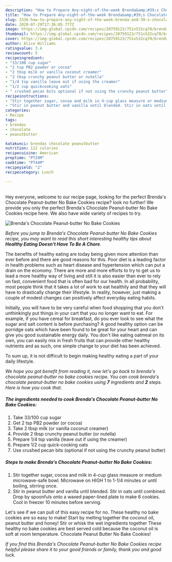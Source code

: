 ```yaml
---
description: "How to Prepare Any-night-of-the-week Brenda&amp;#39;s Chocolate Peanut-butter No Bake Cookies"
title: "How to Prepare Any-night-of-the-week Brenda&amp;#39;s Chocolate Peanut-butter No Bake Cookies"
slug: 3336-how-to-prepare-any-night-of-the-week-brenda-and-39-s-chocolate-peanut-butter-no-bake-cookies
date: 2020-07-29T17:36:05.777Z
image: https://img-global.cpcdn.com/recipes/20759123/751x532cq70/brendas-chocolate-peanut-butter-no-bake-cookies-recipe-main-photo.jpg
thumbnail: https://img-global.cpcdn.com/recipes/20759123/751x532cq70/brendas-chocolate-peanut-butter-no-bake-cookies-recipe-main-photo.jpg
cover: https://img-global.cpcdn.com/recipes/20759123/751x532cq70/brendas-chocolate-peanut-butter-no-bake-cookies-recipe-main-photo.jpg
author: Alice Williams
ratingvalue: 3.4
reviewcount: 5
recipeingredient:
- "33/100 cup sugar"
- "2 tsp PB2 powder or cocoa"
- "2 tbsp milk or vanilla coconut creamer"
- "2 tbsp crunchy peanut butter or nutella"
- "1/4 tsp vanilla leave out if using the creamer"
- "1/2 cup quickcooking oats"
- " crushed pecan bits optional if not using the crunchy peanut butter"
recipeinstructions:
- "Stir together sugar, cocoa and milk in 4-cup glass measure or medium microwave-safe bowl. Microwave on HIGH 1 to 1-1/4 minutes or until boiling, stirring once."
- "Stir in peanut butter and vanilla until blended. Stir in oats until combined. Drop by spoonfuls onto a waxed paper-lined plate to make 6 cookies. Cool in freezer 10 minutes before serving."
categories:
- Recipe
tags:
- brendas
- chocolate
- peanutbutter

katakunci: brendas chocolate peanutbutter 
nutrition: 112 calories
recipecuisine: American
preptime: "PT29M"
cooktime: "PT44M"
recipeyield: "2"
recipecategory: Lunch

---
```

<br>
Hey everyone, welcome to our recipe page, looking for the perfect Brenda&#39;s Chocolate Peanut-butter No Bake Cookies recipe? look no further! We provide you only the perfect Brenda&#39;s Chocolate Peanut-butter No Bake Cookies recipe here. We also have wide variety of recipes to try.
<br>


![Brenda&#39;s Chocolate Peanut-butter No Bake Cookies](https://img-global.cpcdn.com/recipes/20759123/751x532cq70/brendas-chocolate-peanut-butter-no-bake-cookies-recipe-main-photo.jpg)

<i>Before you jump to Brenda&#39;s Chocolate Peanut-butter No Bake Cookies recipe, you may want to read this short interesting healthy tips about <strong>Healthy Eating Doesn't Have To Be A Chore</strong>.</i>
</br>

The benefits of healthy eating are today being given more attention than ever before and there are good reasons for this. Poor diet is a leading factor in health problems such as heart disease and hypertension which can put a drain on the economy. There are more and more efforts to try to get us to lead a more healthy way of living and still it is also easier than ever to rely on fast, convenient food that is often bad for our health. In all probability, most people think that it takes a lot of work to eat healthily and that they will have to drastically change their lifestyle. In reality, however, just making a couple of modest changes can positively affect everyday eating habits.

Initially, you will have to be very careful when food shopping that you don't unthinkingly put things in your cart that you no longer want to eat. For example, if you have cereal for breakfast, do you ever look to see what the sugar and salt content is before purchasing? A good healthy option can be porridge oats which have been found to be great for your heart and can give you good sustainable energy daily. You don't like eating oatmeal on its own, you can easily mix in fresh fruits that can provide other healthy nutrients and as such, one simple change to your diet has been achieved.

To sum up, it is not difficult to begin making healthy eating a part of your daily lifestyle.


<i>We hope you got benefit from reading it, now let's go back to brenda&#39;s chocolate peanut-butter no bake cookies recipe. You can cook brenda&#39;s chocolate peanut-butter no bake cookies using <strong>7</strong> ingredients and <strong>2</strong> steps. Here is how you cook that.
</i>

##### The ingredients needed to cook Brenda&#39;s Chocolate Peanut-butter No Bake Cookies:

1. Take 33/100 cup sugar
1. Get 2 tsp PB2 powder (or cocoa)
1. Take 2 tbsp milk (or vanilla coconut creamer)
1. Provide 2 tbsp crunchy peanut butter (or nutella)
1. Prepare 1/4 tsp vanilla (leave out if using the creamer)
1. Prepare 1/2 cup quick-cooking oats
1. Use  crushed pecan bits (optional if not using the crunchy peanut butter)


##### Steps to make Brenda&#39;s Chocolate Peanut-butter No Bake Cookies:

1. Stir together sugar, cocoa and milk in 4-cup glass measure or medium microwave-safe bowl. Microwave on HIGH 1 to 1-1/4 minutes or until boiling, stirring once.
1. Stir in peanut butter and vanilla until blended. Stir in oats until combined. Drop by spoonfuls onto a waxed paper-lined plate to make 6 cookies. Cool in freezer 10 minutes before serving.


Let&#39;s see if we can pull of this easy recipe for no. These healthy no bake cookies are so easy to make! Start by melting together the coconut oil, peanut butter and honey! Stir or whisk the wet ingredients together These healthy no bake cookies are best served cold because the coconut oil is soft at room temperature. Chocolate Peanut Butter No Bake Cookies! 

<i>If you find this Brenda&#39;s Chocolate Peanut-butter No Bake Cookies recipe helpful please share it to your good friends or family, thank you and good luck.</i>
